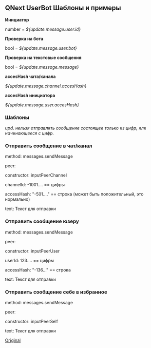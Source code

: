 ## QNext UserBot Шаблоны и примеры



**Инициатор**

number = _${update.message.user.id}_

**Проверка на бота**

bool = _${update.message.user.bot}_

**Проверка на текстовые сообщения**

bool = _${update.message.message}_

**accesHash чата/канала**

_${update.message.channel.accesHash}_

**accesHash инициатора**

_${update.message.user.accesHash}_
### Шаблоны

_upd. нельзя отправлять сообщение состоящее только из цифр, или начинающееся с цифр._
### Отправить сообщение в чат/канал

method: messages.sendMessage

peer: 

   constructor: inputPeerChannel

   channelId: -1001....   == цифры

   accessHash: "-501...."    == строка   (может быть положительный, это нормально)

text: Текст для отправки


### Отправить сообщение юзеру

method: messages.sendMessage

peer: 

   constructor: inputPeerUser

   userId: 123.... == цифры

   accessHash: "-136..." == строка

text: Текст для отправки


### Отправить сообщение себе в избранное

method: messages.sendMessage

peer: 

 constructor: inputPeerSelf

text: Текст для отправки
  
[Original](https://telegra.ph/QNext-UserBot-Sample-10-04)
